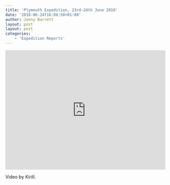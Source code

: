 ```yaml
---
title: 'Plymouth Expedition, 23rd-24th June 2018'
date: '2018-06-24T16:08:58+01:00'
author: Jenny Barrett
layout: post
layout: post
categories:
    - 'Expedition Reports'
---
```


<iframe allow="accelerometer; autoplay; clipboard-write; encrypted-media; gyroscope; picture-in-picture; web-share" allowfullscreen="" frameborder="0" height="375" loading="lazy" src="https://www.youtube.com/embed/BsHkL4h-8jc?feature=oembed" title="2018-06-23-24 OUUEG, Plymouth" width="500"></iframe>

Video by Kirill.
